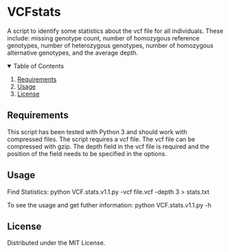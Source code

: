 # VCFstats
A script to identify some statistics about the vcf file for all individuals.  These include: missing genotype count, number of homozygous reference genotypes, number of heterozygous genotypes, number of homozygous alternative genotypes, and the average depth.

<!-- TABLE OF CONTENTS -->
<details open="open">
  <summary>Table of Contents</summary>
  <ol>
    <li><a href="#requirements">Requirements</a></li>
    <li><a href="#usage">Usage</a></li>
    <li><a href="#license">License</a></li>
  </ol>
</details>

<!-- requirements -->
## Requirements

This script has been tested with Python 3 and should work with compressed files.
The script requires a vcf file.  The vcf file can be compressed with gzip.  The depth field in the vcf file is required and the position of the field needs to be specified in the options.

<!-- usage -->
## Usage

Find Statistics:
python VCF.stats.v1.1.py -vcf file.vcf -depth 3 > stats.txt

To see the usage and get futher information: python VCF.stats.v1.1.py -h


<!-- license -->
## License 

Distributed under the MIT License.
